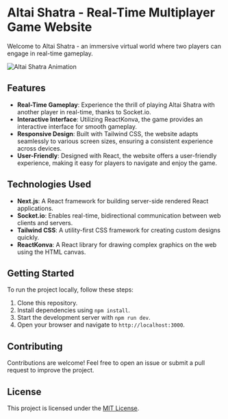 # Altai Shatra - Real-Time Multiplayer Game Website


Welcome to Altai Shatra - an immersive virtual world where two players can engage in real-time gameplay.

![Altai Shatra Animation](./gifs/shatra_movements.gif)


## Features

- **Real-Time Gameplay**: Experience the thrill of playing Altai Shatra with another player in real-time, thanks to Socket.io.
- **Interactive Interface**: Utilizing ReactKonva, the game provides an interactive interface for smooth gameplay.
- **Responsive Design**: Built with Tailwind CSS, the website adapts seamlessly to various screen sizes, ensuring a consistent experience across devices.
- **User-Friendly**: Designed with React, the website offers a user-friendly experience, making it easy for players to navigate and enjoy the game.

## Technologies Used

- **Next.js**: A React framework for building server-side rendered React applications.
- **Socket.io**: Enables real-time, bidirectional communication between web clients and servers.
- **Tailwind CSS**: A utility-first CSS framework for creating custom designs quickly.
- **ReactKonva**: A React library for drawing complex graphics on the web using the HTML canvas.

## Getting Started

To run the project locally, follow these steps:

1. Clone this repository.
2. Install dependencies using `npm install`.
3. Start the development server with `npm run dev`.
4. Open your browser and navigate to `http://localhost:3000`.

## Contributing

Contributions are welcome! Feel free to open an issue or submit a pull request to improve the project.

## License

This project is licensed under the [MIT License](LICENSE).
